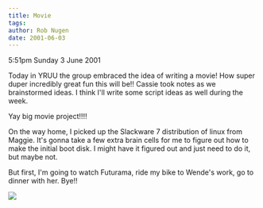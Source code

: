 ```yaml
---
title: Movie
tags: 
author: Rob Nugen
date: 2001-06-03
---
```


<p class=date>5:51pm Sunday 3 June 2001</p>

<p>Today in YRUU the group embraced the idea of
writing a movie!  How super duper incredibly great fun
this will be!!  Cassie took notes as we brainstormed
ideas.  I think I'll write some script ideas as well
during the week.</p>

<p>Yay big movie project!!!!</p>

<p>On the way home, I picked up the Slackware 7
distribution of linux from Maggie.  It's gonna take a
few extra brain cells for me to figure out how to make
the initial boot disk.  I might have it figured out
and just need to do it, but maybe not.</p>

<p>But first, I'm going to watch Futurama, ride my
bike to Wende's work, go to dinner with her. 
Bye!!</p>

<p><img src="/images/rob/wL-ROB.gif"/></p>
